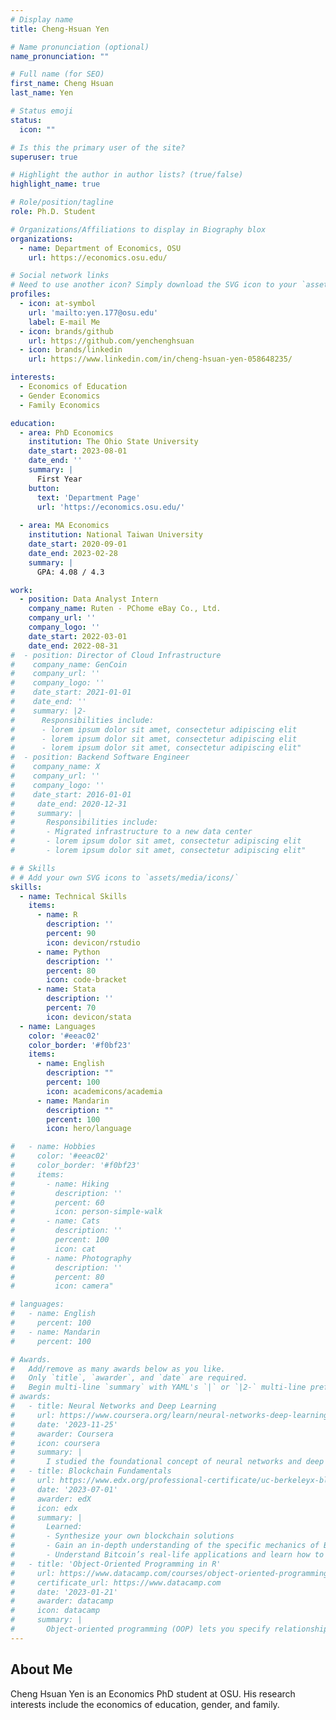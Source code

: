 ```yaml
---
# Display name
title: Cheng-Hsuan Yen

# Name pronunciation (optional)
name_pronunciation: ""

# Full name (for SEO)
first_name: Cheng Hsuan
last_name: Yen

# Status emoji
status:
  icon: ""

# Is this the primary user of the site?
superuser: true

# Highlight the author in author lists? (true/false)
highlight_name: true

# Role/position/tagline
role: Ph.D. Student

# Organizations/Affiliations to display in Biography blox
organizations:
  - name: Department of Economics, OSU
    url: https://economics.osu.edu/

# Social network links
# Need to use another icon? Simply download the SVG icon to your `assets/media/icons/` folder.
profiles:
  - icon: at-symbol
    url: 'mailto:yen.177@osu.edu'
    label: E-mail Me
  - icon: brands/github
    url: https://github.com/yenchenghsuan
  - icon: brands/linkedin
    url: https://www.linkedin.com/in/cheng-hsuan-yen-058648235/

interests:
  - Economics of Education
  - Gender Economics
  - Family Economics

education:
  - area: PhD Economics
    institution: The Ohio State University
    date_start: 2023-08-01
    date_end: ''
    summary: |
      First Year
    button:
      text: 'Department Page'
      url: 'https://economics.osu.edu/'
  
  - area: MA Economics
    institution: National Taiwan University
    date_start: 2020-09-01
    date_end: 2023-02-28
    summary: |
      GPA: 4.08 / 4.3

work:
  - position: Data Analyst Intern
    company_name: Ruten - PChome eBay Co., Ltd.
    company_url: ''
    company_logo: ''
    date_start: 2022-03-01
    date_end: 2022-08-31
#  - position: Director of Cloud Infrastructure
#    company_name: GenCoin
#    company_url: ''
#    company_logo: ''
#    date_start: 2021-01-01
#    date_end: ''
#    summary: |2-
#      Responsibilities include:
#      - lorem ipsum dolor sit amet, consectetur adipiscing elit
#      - lorem ipsum dolor sit amet, consectetur adipiscing elit
#      - lorem ipsum dolor sit amet, consectetur adipiscing elit"
#  - position: Backend Software Engineer
#    company_name: X
#    company_url: ''
#    company_logo: ''
#    date_start: 2016-01-01
#     date_end: 2020-12-31
#     summary: |
#       Responsibilities include:
#       - Migrated infrastructure to a new data center
#       - lorem ipsum dolor sit amet, consectetur adipiscing elit
#       - lorem ipsum dolor sit amet, consectetur adipiscing elit"

# # Skills
# # Add your own SVG icons to `assets/media/icons/`
skills:
  - name: Technical Skills
    items:
      - name: R
        description: ''
        percent: 90
        icon: devicon/rstudio
      - name: Python
        description: ''
        percent: 80
        icon: code-bracket
      - name: Stata
        description: ''
        percent: 70
        icon: devicon/stata
  - name: Languages
    color: '#eeac02'
    color_border: '#f0bf23'
    items:
      - name: English
        description: ""
        percent: 100
        icon: academicons/academia
      - name: Mandarin
        description: ""
        percent: 100
        icon: hero/language

#   - name: Hobbies
#     color: '#eeac02'
#     color_border: '#f0bf23'
#     items:
#       - name: Hiking
#         description: ''
#         percent: 60
#         icon: person-simple-walk
#       - name: Cats
#         description: ''
#         percent: 100
#         icon: cat
#       - name: Photography
#         description: ''
#         percent: 80
#         icon: camera"

# languages:
#   - name: English
#     percent: 100
#   - name: Mandarin
#     percent: 100

# Awards.
#   Add/remove as many awards below as you like.
#   Only `title`, `awarder`, and `date` are required.
#   Begin multi-line `summary` with YAML's `|` or `|2-` multi-line prefix and indent 2 spaces below.
# awards:
#   - title: Neural Networks and Deep Learning
#     url: https://www.coursera.org/learn/neural-networks-deep-learning
#     date: '2023-11-25'
#     awarder: Coursera
#     icon: coursera
#     summary: |
#       I studied the foundational concept of neural networks and deep learning. By the end, I was familiar with the significant technological trends driving the rise of deep learning; build, train, and apply fully connected deep neural networks; implement efficient (vectorized) neural networks; identify key parameters in a neural network’s architecture; and apply deep learning to your own applications.
#   - title: Blockchain Fundamentals
#     url: https://www.edx.org/professional-certificate/uc-berkeleyx-blockchain-fundamentals
#     date: '2023-07-01'
#     awarder: edX
#     icon: edx
#     summary: |
#       Learned:
#       - Synthesize your own blockchain solutions
#       - Gain an in-depth understanding of the specific mechanics of Bitcoin
#       - Understand Bitcoin’s real-life applications and learn how to attack and destroy Bitcoin, Ethereum, smart contracts and Dapps, and alternatives to Bitcoin’s Proof-of-Work consensus algorithm
#   - title: 'Object-Oriented Programming in R'
#     url: https://www.datacamp.com/courses/object-oriented-programming-with-s3-and-r6-in-r
#     certificate_url: https://www.datacamp.com
#     date: '2023-01-21'
#     awarder: datacamp
#     icon: datacamp
#     summary: |
#       Object-oriented programming (OOP) lets you specify relationships between functions and the objects that they can act on, helping you manage complexity in your code. This is an intermediate level course, providing an introduction to OOP, using the S3 and R6 systems. S3 is a great day-to-day R programming tool that simplifies some of the functions that you write. R6 is especially useful for industry-specific analyses, working with web APIs, and building GUIs.
---
```


## About Me

Cheng Hsuan Yen is an Economics PhD student at OSU. His research interests include the economics of education, gender, and family.
